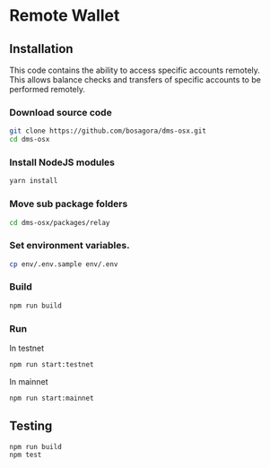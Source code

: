 # Remote Wallet

## Installation

This code contains the ability to access specific accounts remotely.  
This allows balance checks and transfers of specific accounts to be performed remotely.

### Download source code

```bash
git clone https://github.com/bosagora/dms-osx.git
cd dms-osx
```

### Install NodeJS modules

```bash
yarn install
```

### Move sub package folders

```bash
cd dms-osx/packages/relay
```

### Set environment variables.

```bash
cp env/.env.sample env/.env
```

### Build

```bash
npm run build
```

### Run

In testnet

```bash
npm run start:testnet
```

In mainnet

```bash
npm run start:mainnet
```

## Testing

```bash
npm run build
npm test
```

